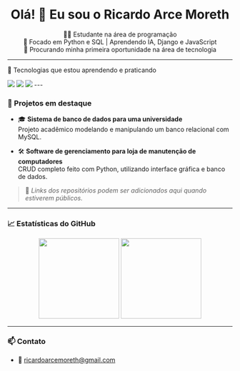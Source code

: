 <h1 align="center">Olá! 👋 Eu sou o Ricardo Arce Moreth</h1>

<p align="center">
  🧑‍💻 Estudante na área de programação <br>
  🚀 Focado em Python e SQL | Aprendendo IA, Django e JavaScript <br>
  📌 Procurando minha primeira oportunidade na área de tecnologia
</p>

---

🧠 Tecnologias que estou aprendendo e praticando
<p> <img src="https://img.shields.io/badge/Python-3670A0?style=for-the-badge&logo=python&logoColor=fff" /> <img src="https://img.shields.io/badge/MySQL-00000f?style=for-the-badge&logo=mysql&logoColor=white" /> <img src="https://img.shields.io/badge/Django-092E20?style=for-the-badge&logo=django&logoColor=white" /> 
---

### 💼 Projetos em destaque

- 🎓 **Sistema de banco de dados para uma universidade**  
  Projeto acadêmico modelando e manipulando um banco relacional com MySQL.

- 🛠️ **Software de gerenciamento para loja de manutenção de computadores**  
  CRUD completo feito com Python, utilizando interface gráfica e banco de dados.

> 🚧 *Links dos repositórios podem ser adicionados aqui quando estiverem públicos.*

---

### 📈 Estatísticas do GitHub

<div align="center">
  <img height="180em" src="https://github-readme-stats.vercel.app/api?username=rmoreth&show_icons=true&theme=tokyonight&include_all_commits=true&count_private=true"/>
  <img height="180em" src="https://github-readme-stats.vercel.app/api/top-langs/?username=rmoreth&layout=compact&langs_count=7&theme=tokyonight"/>
</div>

---

### 📫 Contato

- 📧 ricardoarcemoreth@gmail.com
